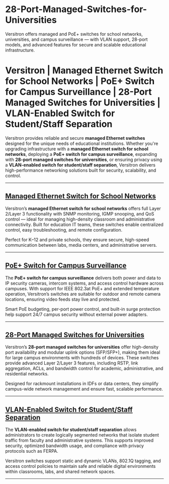 # 28-Port-Managed-Switches-for-Universities
Versitron offers managed and PoE+ switches for school networks, universities, and campus surveillance — with VLAN support, 28-port models, and advanced features for secure and scalable educational infrastructure.
# Versitron | Managed Ethernet Switch for School Networks | PoE+ Switch for Campus Surveillance | 28-Port Managed Switches for Universities | VLAN-Enabled Switch for Student/Staff Separation

Versitron provides reliable and secure **managed Ethernet switches** designed for the unique needs of educational institutions. Whether you're upgrading infrastructure with a **managed Ethernet switch for school networks**, deploying a **PoE+ switch for campus surveillance**, expanding with **28-port managed switches for universities**, or ensuring privacy using a **VLAN-enabled switch for student/staff separation**, Versitron delivers high-performance networking solutions built for security, scalability, and control.

---

## [Managed Ethernet Switch for School Networks](https://www.versitron.com/products/sgx72870mp-28port-managed-commercial-poe-poe-plus-switch)  
Versitron’s **managed Ethernet switch for school networks** offers full Layer 2/Layer 3 functionality with SNMP monitoring, IGMP snooping, and QoS control — ideal for managing high-density classroom and administrative connectivity. Built for education IT teams, these switches enable centralized control, easy troubleshooting, and remote configuration.

Perfect for K–12 and private schools, they ensure secure, high-speed communication between labs, media centers, and administrative servers.

---

## [PoE+ Switch for Campus Surveillance](https://www.versitron.com/products/sg72060mp-20-port-managed-poe-poe-plus-switch) 
The **PoE+ switch for campus surveillance** delivers both power and data to IP security cameras, intercom systems, and access control hardware across campuses. With support for IEEE 802.3at PoE+ and extended temperature operation, Versitron’s switches are suitable for outdoor and remote camera locations, ensuring video feeds stay live and protected.

Smart PoE budgeting, per-port power control, and built-in surge protection help support 24/7 campus security without external power adapters.

---

## [28-Port Managed Switches for Universities](https://www.versitron.com/products/sg72860m-24ports-10-100-1000-4-100-1g-sfp-managed)  
Versitron’s **28-port managed switches for universities** offer high-density port availability and modular uplink options (SFP/SFP+), making them ideal for large campus environments with hundreds of devices. These switches provide advanced Layer 2/Layer 3 features, including RSTP, link aggregation, ACLs, and bandwidth control for academic, administrative, and residential networks.

Designed for rackmount installations in IDFs or data centers, they simplify campus-wide network management and ensure fast, scalable performance.

---

## [VLAN-Enabled Switch for Student/Staff Separation](https://www.versitron.com/products/sf71060mpa-10port-managed-industrial-poe-poe-plus-switch)  
The **VLAN-enabled switch for student/staff separation** allows administrators to create logically segmented networks that isolate student traffic from faculty and administrative systems. This supports improved security, optimized bandwidth usage, and compliance with privacy protocols such as FERPA.

Versitron switches support static and dynamic VLANs, 802.1Q tagging, and access control policies to maintain safe and reliable digital environments within classrooms, labs, and shared network spaces.

---
